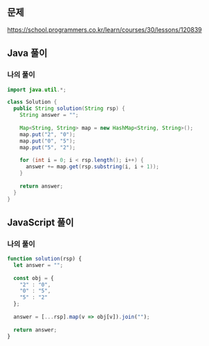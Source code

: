 ## 문제
https://school.programmers.co.kr/learn/courses/30/lessons/120839

## Java 풀이
### 나의 풀이
```java
import java.util.*;

class Solution {
  public String solution(String rsp) {
    String answer = "";
    
    Map<String, String> map = new HashMap<String, String>();
    map.put("2", "0");
    map.put("0", "5");
    map.put("5", "2");
    
    for (int i = 0; i < rsp.length(); i++) {
      answer += map.get(rsp.substring(i, i + 1));
    }
    
    return answer;
  }
}
```

## JavaScript 풀이
### 나의 풀이
```javascript
function solution(rsp) {
  let answer = "";
  
  const obj = {
    "2" : "0",
    "0" : "5",
    "5" : "2"
  };
  
  answer = [...rsp].map(v => obj[v]).join("");
  
  return answer;
}
```
